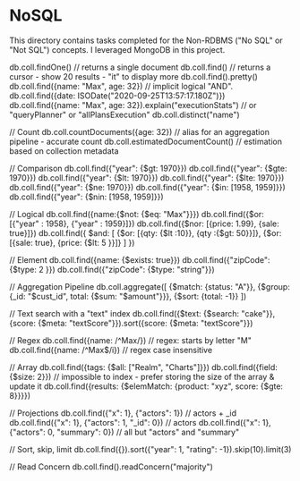 # NoSQL
This directory contains tasks completed for the Non-RDBMS ("No SQL" or "Not SQL") concepts. I leveraged MongoDB in this project.


db.coll.findOne() // returns a single document
db.coll.find()    // returns a cursor - show 20 results - "it" to display more
db.coll.find().pretty()
db.coll.find({name: "Max", age: 32}) // implicit logical "AND".
db.coll.find({date: ISODate("2020-09-25T13:57:17.180Z")})
db.coll.find({name: "Max", age: 32}).explain("executionStats") // or "queryPlanner" or "allPlansExecution"
db.coll.distinct("name")

// Count
db.coll.countDocuments({age: 32}) // alias for an aggregation pipeline - accurate count
db.coll.estimatedDocumentCount()  // estimation based on collection metadata

// Comparison
db.coll.find({"year": {$gt: 1970}})
db.coll.find({"year": {$gte: 1970}})
db.coll.find({"year": {$lt: 1970}})
db.coll.find({"year": {$lte: 1970}})
db.coll.find({"year": {$ne: 1970}})
db.coll.find({"year": {$in: [1958, 1959]}})
db.coll.find({"year": {$nin: [1958, 1959]}})

// Logical
db.coll.find({name:{$not: {$eq: "Max"}}})
db.coll.find({$or: [{"year" : 1958}, {"year" : 1959}]})
db.coll.find({$nor: [{price: 1.99}, {sale: true}]})
db.coll.find({
  $and: [
    {$or: [{qty: {$lt :10}}, {qty :{$gt: 50}}]},
    {$or: [{sale: true}, {price: {$lt: 5 }}]}
  ]
})

// Element
db.coll.find({name: {$exists: true}})
db.coll.find({"zipCode": {$type: 2 }})
db.coll.find({"zipCode": {$type: "string"}})

// Aggregation Pipeline
db.coll.aggregate([
  {$match: {status: "A"}},
  {$group: {_id: "$cust_id", total: {$sum: "$amount"}}},
  {$sort: {total: -1}}
])

// Text search with a "text" index
db.coll.find({$text: {$search: "cake"}}, {score: {$meta: "textScore"}}).sort({score: {$meta: "textScore"}})

// Regex
db.coll.find({name: /^Max/})   // regex: starts by letter "M"
db.coll.find({name: /^Max$/i}) // regex case insensitive

// Array
db.coll.find({tags: {$all: ["Realm", "Charts"]}})
db.coll.find({field: {$size: 2}}) // impossible to index - prefer storing the size of the array & update it
db.coll.find({results: {$elemMatch: {product: "xyz", score: {$gte: 8}}}})

// Projections
db.coll.find({"x": 1}, {"actors": 1})               // actors + _id
db.coll.find({"x": 1}, {"actors": 1, "_id": 0})     // actors
db.coll.find({"x": 1}, {"actors": 0, "summary": 0}) // all but "actors" and "summary"

// Sort, skip, limit
db.coll.find({}).sort({"year": 1, "rating": -1}).skip(10).limit(3)

// Read Concern
db.coll.find().readConcern("majority")